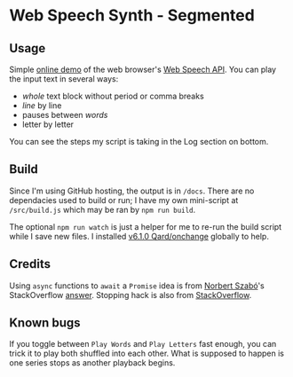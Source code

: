 # Web Speech Synth - Segmented

## Usage

Simple [online demo](https://tombyrer.github.io/web-speech-synth-segmented/) of the web browser's <a href=https://developer.mozilla.org/en-US/docs/Web/API/Web_Speech_API>Web Speech API</a>.  You can play the input text in several ways:
* *whole* text block without period  or comma breaks
* *line* by line
* pauses between *words*
* letter by letter

You can see the steps my script is taking in the Log section on bottom.


## Build

Since I'm using GitHub hosting, the output is in `/docs`.  There are no dependacies used to build or run; I have my own mini-script at `/src/build.js` which may be ran by `npm run build`.

The optional `npm run watch` is just a helper for me to re-run the build script while I save new files.  I installed	[v6.1.0 Qard/onchange](https://github.com/Qard/onchange/releases/tag/v6.1.0) globally to help.


## Credits

Using `async` functions to `await` a `Promise` idea is from [Norbert Szabó](https://szabonorbert.me)'s StackOverflow [answer](https://stackoverflow.com/a/58049676/1324588).  Stopping hack is also from [StackOverflow](https://stackoverflow.com/a/23600185/1324588).  


## Known bugs

If you toggle between `Play Words` and `Play Letters` fast enough, you can trick it to play both shuffled into each other.  What is supposed to happen is one series stops as another playback begins.

